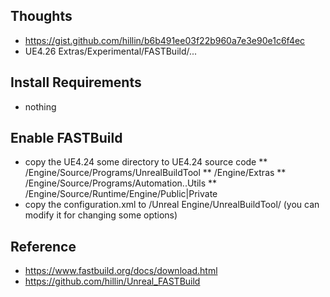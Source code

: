 
## Thoughts ##
* https://gist.github.com/hillin/b6b491ee03f22b960a7e3e90e1c6f4ec
* UE4.26 Extras/Experimental/FASTBuild/...

## Install Requirements ##
* nothing

## Enable FASTBuild ##
* copy the UE4.24 some directory to UE4.24 source code
  ** /Engine/Source/Programs/UnrealBuildTool
  ** /Engine/Extras
  ** /Engine/Source/Programs/Automation..Utils 
  ** /Engine/Source/Runtime/Engine/Public|Private
* copy the configuration.xml to  <your documents>/Unreal Engine/UnrealBuildTool/ (you can modify it for changing some options)

## Reference ##
* https://www.fastbuild.org/docs/download.html
* https://github.com/hillin/Unreal_FASTBuild
 
 

